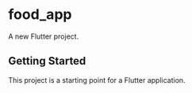 # food_app

A new Flutter project.

## Getting Started

This project is a starting point for a Flutter application.

